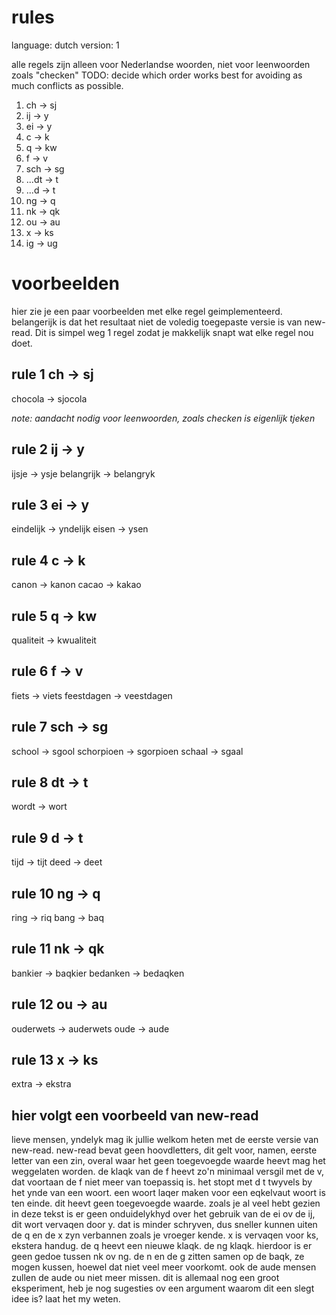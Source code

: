 # rules

language: dutch
version: 1

alle regels zijn alleen voor Nederlandse woorden, niet voor leenwoorden zoals "checken"
TODO: decide which order works best for avoiding as much conflicts as possible.

1. ch -> sj 
2. ij -> y
3. ei -> y 
4. c -> k
5. q -> kw
6. f -> v
7. sch -> sg
8. ...dt -> t
9. ...d -> t
10. ng -> q
11. nk -> qk
12. ou -> au
13. x -> ks
14. ig -> ug



# voorbeelden

hier zie je een paar voorbeelden met elke regel geimplementeerd.
belangerijk is dat het resultaat niet de voledig toegepaste versie is van new-read. Dit is simpel weg 1 regel zodat je makkelijk snapt wat elke regel nou doet.

## rule 1 ch -> sj

chocola -> sjocola

_note: aandacht nodig voor leenwoorden, zoals checken is eigenlijk tjeken_


## rule 2 ij -> y

ijsje -> ysje
belangrijk -> belangryk

## rule 3 ei -> y

eindelijk -> yndelijk
eisen -> ysen


## rule 4 c -> k

canon -> kanon
cacao -> kakao

## rule 5 q -> kw

qualiteit -> kwualiteit


## rule 6 f -> v

fiets -> viets
feestdagen -> veestdagen

## rule 7 sch -> sg

school -> sgool
schorpioen -> sgorpioen
schaal -> sgaal



## rule 8 dt -> t

wordt -> wort


## rule 9 d -> t

tijd -> tijt
deed -> deet


## rule 10 ng -> q

ring -> riq
bang -> baq

## rule 11 nk -> qk

bankier -> baqkier
bedanken -> bedaqken

## rule 12 ou -> au

ouderwets -> auderwets
oude -> aude

## rule 13 x -> ks

extra -> ekstra

## hier volgt een voorbeeld van new-read

lieve mensen, yndelyk mag ik jullie welkom heten met de eerste versie van new-read.
new-read bevat geen hoovdletters, dit gelt voor, namen, eerste letter van een zin, overal waar het geen toegevoegde waarde heevt mag het weggelaten worden.
de klaqk van de f heevt zo'n minimaal versgil met de v, dat voortaan de f niet meer van toepassiq is.
het stopt met d t twyvels by het ynde van een woort. een woort laqer maken voor een eqkelvaut woort is ten einde. dit heevt geen toegevoegde waarde.
zoals je al veel hebt gezien in deze tekst is er geen onduidelykhyd over het gebruik van de ei ov de ij, dit wort vervaqen door y. dat is minder schryven, dus sneller kunnen uiten
de q en de x zyn verbannen zoals je vroeger kende. x is vervaqen voor ks, ekstera handug.
de q heevt een nieuwe klaqk. de ng klaqk.
hierdoor is er geen gedoe tussen nk ov ng. de n en de g zitten samen op de baqk, ze mogen kussen, hoewel dat niet veel meer voorkomt.
ook de aude mensen zullen de aude ou niet meer missen.
dit is allemaal nog een groot eksperiment, heb je nog sugesties ov een argument waarom dit een slegt idee is? laat het my weten.

